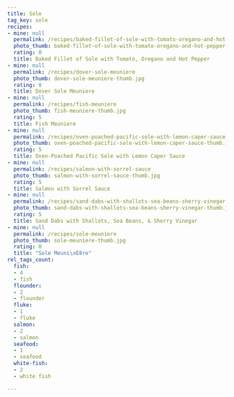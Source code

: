 ```yaml
---
title: Sole
tag_key: sole
recipes:
- mine: null
  permalink: /recipes/baked-fillet-of-sole-with-tomato-oregano-and-hot-pepper
  photo_thumb: baked-fillet-of-sole-with-tomato-oregano-and-hot-pepper-thumb.jpg
  rating: 0
  title: Baked Fillet of Sole with Tomato, Oregano and Hot Pepper
- mine: null
  permalink: /recipes/dover-sole-meuniere
  photo_thumb: dover-sole-meuniere-thumb.jpg
  rating: 0
  title: Dover Sole Meuniere
- mine: null
  permalink: /recipes/fish-meuniere
  photo_thumb: fish-meuniere-thumb.jpg
  rating: 5
  title: Fish Meuniere
- mine: null
  permalink: /recipes/oven-poached-pacific-sole-with-lemon-caper-sauce
  photo_thumb: oven-poached-pacific-sole-with-lemon-caper-sauce-thumb.jpg
  rating: 5
  title: Oven-Poached Pacific Sole with Lemon Caper Sauce
- mine: null
  permalink: /recipes/salmon-with-sorrel-sauce
  photo_thumb: salmon-with-sorrel-sauce-thumb.jpg
  rating: 5
  title: Salmon with Sorrel Sauce
- mine: null
  permalink: /recipes/sand-dabs-with-shallots-sea-beans-sherry-vinegar
  photo_thumb: sand-dabs-with-shallots-sea-beans-sherry-vinegar-thumb.jpg
  rating: 5
  title: Sand Dabs with Shallots, Sea Beans, & Sherry Vinegar
- mine: null
  permalink: /recipes/sole-meuniere
  photo_thumb: sole-meuniere-thumb.jpg
  rating: 0
  title: "Sole Meuni\xE8re"
rel_tags_count:
  fish:
  - 4
  - fish
  flounder:
  - 2
  - flounder
  fluke:
  - 1
  - fluke
  salmon:
  - 2
  - salmon
  seafood:
  - 1
  - seafood
  white-fish:
  - 2
  - white fish

---
```

